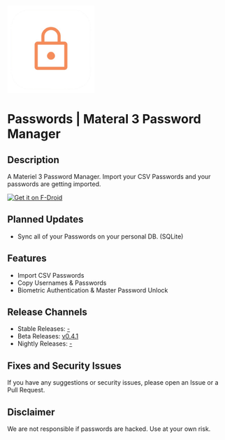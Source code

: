 <img src="https://github.com/CodeSpire-Solutions/Password-Manager-Materiel-3-Expressive/blob/main/fastlane/metadata/android/en-US/images/icon.png" width="200" height="200" />

# Passwords | Materal 3 Password Manager
## Description
A Materiel 3 Password Manager. Import your CSV Passwords and your passwords are getting imported.

<a href="https://f-droid.org/packages/org.css_apps_m3.password_manager">
    <img src="https://f-droid.org/badge/get-it-on.png"
    alt="Get it on F-Droid"
    height="80">
</a>

## Planned Updates
- Sync all of your Passwords on your personal DB. (SQLite)

## Features
- Import CSV Passwords
- Copy Usernames & Passwords
- Biometric Authentication & Master Password Unlock

## Release Channels
- Stable Releases: [-](#)
- Beta Releases: [v0.4.1](https://github.com/CodeSpire-Solutions/Password-Manager-Materiel-3-Expressive/releases/tag/0.4.1)
- Nightly Releases: [-](#)

## Fixes and Security Issues
If you have any suggestions or security issues, please open an Issue or a Pull Request.

## Disclaimer
We are not responsible if passwords are hacked. Use at your own risk.
